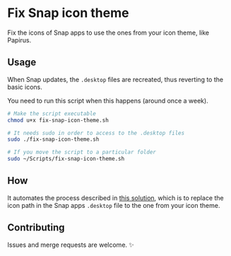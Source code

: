 # Fix Snap icon theme

Fix the icons of Snap apps to use the ones from your icon theme, like Papirus.

## Usage

When Snap updates, the `.desktop` files are recreated, thus reverting to the basic icons.

You need to run this script when this happens (around once a week).

```bash
# Make the script executable 
chmod u+x fix-snap-icon-theme.sh

# It needs sudo in order to access to the .desktop files
sudo ./fix-snap-icon-theme.sh

# If you move the script to a particular folder
sudo ~/Scripts/fix-snap-icon-theme.sh
```

## How

It automates the process described in [this solution](https://askubuntu.com/a/1233701), which is to replace the icon path in the Snap apps `.desktop` file to the one from your icon theme.

## Contributing

Issues and merge requests are welcome. ✨
